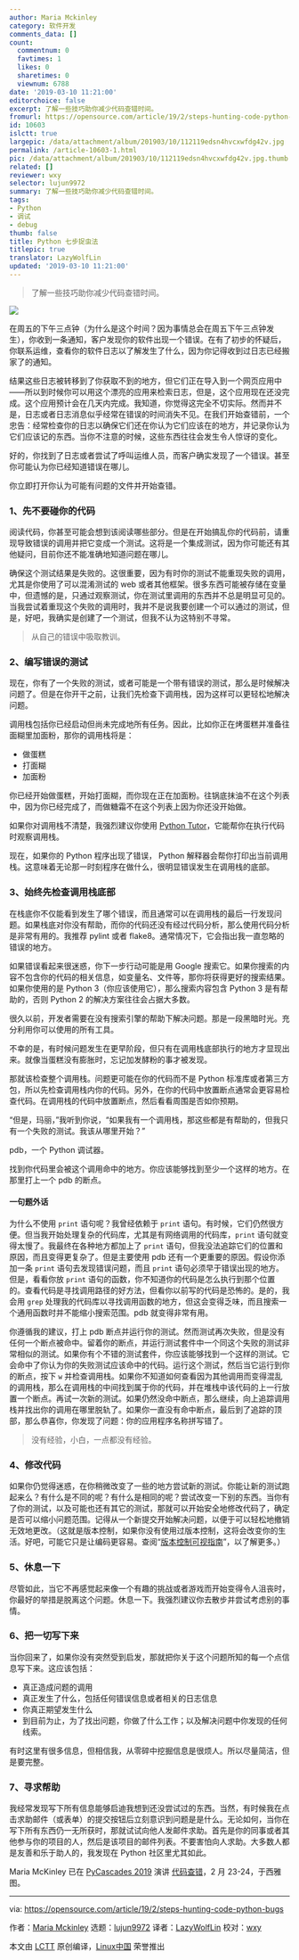 ```yaml
---
author: Maria Mckinley
category: 软件开发
comments_data: []
count:
  commentnum: 0
  favtimes: 1
  likes: 0
  sharetimes: 0
  viewnum: 6788
date: '2019-03-10 11:21:00'
editorchoice: false
excerpt: 了解一些技巧助你减少代码查错时间。
fromurl: https://opensource.com/article/19/2/steps-hunting-code-python-bugs
id: 10603
islctt: true
largepic: /data/attachment/album/201903/10/112119edsn4hvcxwfdg42v.jpg
permalink: /article-10603-1.html
pic: /data/attachment/album/201903/10/112119edsn4hvcxwfdg42v.jpg.thumb.jpg
related: []
reviewer: wxy
selector: lujun9972
summary: 了解一些技巧助你减少代码查错时间。
tags:
- Python
- 调试
- debug
thumb: false
title: Python 七步捉虫法
titlepic: true
translator: LazyWolfLin
updated: '2019-03-10 11:21:00'
---
```



> 
> 了解一些技巧助你减少代码查错时间。
> 
> 
> 


![](/data/attachment/album/201903/10/112119edsn4hvcxwfdg42v.jpg)


在周五的下午三点钟（为什么是这个时间？因为事情总会在周五下午三点钟发生），你收到一条通知，客户发现你的软件出现一个错误。在有了初步的怀疑后，你联系运维，查看你的软件日志以了解发生了什么，因为你记得收到过日志已经搬家了的通知。


结果这些日志被转移到了你获取不到的地方，但它们正在导入到一个网页应用中——所以到时候你可以用这个漂亮的应用来检索日志，但是，这个应用现在还没完成。这个应用预计会在几天内完成。我知道，你觉得这完全不切实际。然而并不是，日志或者日志消息似乎经常在错误的时间消失不见。在我们开始查错前，一个忠告：经常检查你的日志以确保它们还在你认为它们应该在的地方，并记录你认为它们应该记的东西。当你不注意的时候，这些东西往往会发生令人惊讶的变化。


好的，你找到了日志或者尝试了呼叫运维人员，而客户确实发现了一个错误。甚至你可能认为你已经知道错误在哪儿。


你立即打开你认为可能有问题的文件并开始查错。


### 1、先不要碰你的代码


阅读代码，你甚至可能会想到该阅读哪些部分。但是在开始搞乱你的代码前，请重现导致错误的调用并把它变成一个测试。这将是一个集成测试，因为你可能还有其他疑问，目前你还不能准确地知道问题在哪儿。


确保这个测试结果是失败的。这很重要，因为有时你的测试不能重现失败的调用，尤其是你使用了可以混淆测试的 web 或者其他框架。很多东西可能被存储在变量中，但遗憾的是，只通过观察测试，你在测试里调用的东西并不总是明显可见的。当我尝试着重现这个失败的调用时，我并不是说我要创建一个可以通过的测试，但是，好吧，我确实是创建了一个测试，但我不认为这特别不寻常。



> 
> 从自己的错误中吸取教训。
> 
> 
> 


### 2、编写错误的测试


现在，你有了一个失败的测试，或者可能是一个带有错误的测试，那么是时候解决问题了。但是在你开干之前，让我们先检查下调用栈，因为这样可以更轻松地解决问题。


调用栈包括你已经启动但尚未完成地所有任务。因此，比如你正在烤蛋糕并准备往面糊里加面粉，那你的调用栈将是：


* 做蛋糕
* 打面糊
* 加面粉


你已经开始做蛋糕，开始打面糊，而你现在正在加面粉。往锅底抹油不在这个列表中，因为你已经完成了，而做糖霜不在这个列表上因为你还没开始做。


如果你对调用栈不清楚，我强烈建议你使用 [Python Tutor](http://www.pythontutor.com/)，它能帮你在执行代码时观察调用栈。


现在，如果你的 Python 程序出现了错误， Python 解释器会帮你打印出当前调用栈。这意味着无论那一时刻程序在做什么，很明显错误发生在调用栈的底部。


### 3、始终先检查调用栈底部


在栈底你不仅能看到发生了哪个错误，而且通常可以在调用栈的最后一行发现问题。如果栈底对你没有帮助，而你的代码还没有经过代码分析，那么使用代码分析是非常有用的。我推荐 pylint 或者 flake8。通常情况下，它会指出我一直忽略的错误的地方。


如果错误看起来很迷惑，你下一步行动可能是用 Google 搜索它。如果你搜索的内容不包含你的代码的相关信息，如变量名、文件等，那你将获得更好的搜索结果。如果你使用的是 Python 3（你应该使用它），那么搜索内容包含 Python 3 是有帮助的，否则 Python 2 的解决方案往往会占据大多数。


很久以前，开发者需要在没有搜索引擎的帮助下解决问题。那是一段黑暗时光。充分利用你可以使用的所有工具。


不幸的是，有时候问题发生在更早阶段，但只有在调用栈底部执行的地方才显现出来。就像当蛋糕没有膨胀时，忘记加发酵粉的事才被发现。


那就该检查整个调用栈。问题更可能在你的代码而不是 Python 标准库或者第三方包，所以先检查调用栈内你的代码。另外，在你的代码中放置断点通常会更容易检查代码。在调用栈的代码中放置断点，然后看看周围是否如你预期。


“但是，玛丽，”我听到你说，“如果我有一个调用栈，那这些都是有帮助的，但我只有一个失败的测试。我该从哪里开始？”


pdb，一个 Python 调试器。


找到你代码里会被这个调用命中的地方。你应该能够找到至少一个这样的地方。在那里打上一个 pdb 的断点。


#### 一句题外话


为什么不使用 `print` 语句呢？我曾经依赖于 `print` 语句。有时候，它们仍然很方便。但当我开始处理复杂的代码库，尤其是有网络调用的代码库，`print` 语句就变得太慢了。我最终在各种地方都加上了 `print` 语句，但我没法追踪它们的位置和原因，而且变得更复杂了。但是主要使用 pdb 还有一个更重要的原因。假设你添加一条 `print` 语句去发现错误问题，而且 `print` 语句必须早于错误出现的地方。但是，看看你放 `print` 语句的函数，你不知道你的代码是怎么执行到那个位置的。查看代码是寻找调用路径的好方法，但看你以前写的代码是恐怖的。是的，我会用 `grep` 处理我的代码库以寻找调用函数的地方，但这会变得乏味，而且搜索一个通用函数时并不能缩小搜索范围。pdb 就变得非常有用。


你遵循我的建议，打上 pdb 断点并运行你的测试。然而测试再次失败，但是没有任何一个断点被命中。留着你的断点，并运行测试套件中一个同这个失败的测试非常相似的测试。如果你有个不错的测试套件，你应该能够找到一个这样的测试。它会命中了你认为你的失败测试应该命中的代码。运行这个测试，然后当它运行到你的断点，按下 `w` 并检查调用栈。如果你不知道如何查看因为其他调用而变得混乱的调用栈，那么在调用栈的中间找到属于你的代码，并在堆栈中该代码的上一行放置一个断点。再试一次新的测试。如果仍然没命中断点，那么继续，向上追踪调用栈并找出你的调用在哪里脱轨了。如果你一直没有命中断点，最后到了追踪的顶部，那么恭喜你，你发现了问题：你的应用程序名称拼写错了。



> 
> 没有经验，小白，一点都没有经验。
> 
> 
> 


### 4、修改代码


如果你仍觉得迷惑，在你稍微改变了一些的地方尝试新的测试。你能让新的测试跑起来么？有什么是不同的呢？有什么是相同的呢？尝试改变一下别的东西。当你有了你的测试，以及可能也还有其它的测试，那就可以开始安全地修改代码了，确定是否可以缩小问题范围。记得从一个新提交开始解决问题，以便于可以轻松地撤销无效地更改。（这就是版本控制，如果你没有使用过版本控制，这将会改变你的生活。好吧，可能它只是让编码更容易。查阅“[版本控制可视指南](https://betterexplained.com/articles/a-visual-guide-to-version-control/)”，以了解更多。）


### 5、休息一下


尽管如此，当它不再感觉起来像一个有趣的挑战或者游戏而开始变得令人沮丧时，你最好的举措是脱离这个问题。休息一下。我强烈建议你去散步并尝试考虑别的事情。


### 6、把一切写下来


当你回来了，如果你没有突然受到启发，那就把你关于这个问题所知的每一个点信息写下来。这应该包括：


* 真正造成问题的调用
* 真正发生了什么，包括任何错误信息或者相关的日志信息
* 你真正期望发生什么
* 到目前为止，为了找出问题，你做了什么工作；以及解决问题中你发现的任何线索。


有时这里有很多信息，但相信我，从零碎中挖掘信息是很烦人。所以尽量简洁，但是要完整。


### 7、寻求帮助


我经常发现写下所有信息能够启迪我想到还没尝试过的东西。当然，有时候我在点击求助邮件（或表单）的提交按钮后立刻意识到问题是是什么。无论如何，当你在写下所有东西仍一无所获时，那就试试向他人发邮件求助。首先是你的同事或者其他参与你的项目的人，然后是该项目的邮件列表。不要害怕向人求助。大多数人都是友善和乐于助人的，我发现在 Python 社区里尤其如此。


Maria McKinley 已在 [PyCascades 2019](https://2019.pycascades.com/) 演讲 [代码查错](https://2019.pycascades.com/talks/hunting-the-bugs)，2 月 23-24，于西雅图。




---


via: <https://opensource.com/article/19/2/steps-hunting-code-python-bugs>


作者：[Maria Mckinley](https://opensource.com/users/parody) 选题：[lujun9972](https://github.com/lujun9972) 译者：[LazyWolfLin](https://github.com/LazyWolfLin) 校对：[wxy](https://github.com/wxy)


本文由 [LCTT](https://github.com/LCTT/TranslateProject) 原创编译，[Linux中国](https://linux.cn/) 荣誉推出